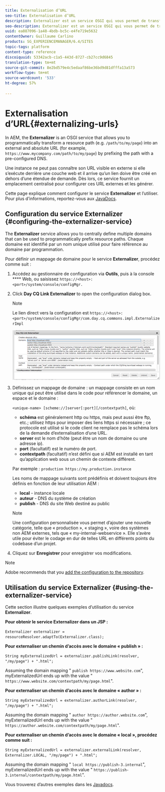```yaml
---
title: Externalisation d’URL
seo-title: Externalisation d’URL
description: Externalizer est un service OSGI qui vous permet de transformer, par programmation, un chemin d’accès aux ressources en une URL externe et absolue.
seo-description: Externalizer est un service OSGI qui vous permet de transformer, par programmation, un chemin d’accès aux ressources en une URL externe et absolue.
uuid: ea887096-1a48-4bdb-bc5c-e4fe719e5632
contentOwner: Guillaume Carlino
products: SG_EXPERIENCEMANAGER/6.4/SITES
topic-tags: platform
content-type: reference
discoiquuid: 53342acb-c1a5-443d-8727-cb27cc9d6845
translation-type: tm+mt
source-git-commit: 8e2bd579e4c5edaaf86be36bd9d81dfffa13a573
workflow-type: tm+mt
source-wordcount: '533'
ht-degree: 57%

---
```



# Externalisation d’URL{#externalizing-urls}

In AEM, the **Externalizer** is an OSGI service that allows you to programmatically transform a resource path (e.g. `/path/to/my/page`) into an external and absolute URL (for example, `https://www.mycompany.com/path/to/my/page`) by prefixing the path with a pre-configured DNS.

Une instance ne peut pas connaître son URL visible en externe si elle s’exécute derrière une couche web et il arrive qu’un lien doive être créé en dehors d’une étendue de demande. Dès lors, ce service fournit un emplacement centralisé pour configurer ces URL externes et les générer.

Cette page explique comment configurer le service **Externalizer** et l’utiliser. Pour plus d’informations, reportez-vous aux [JavaDocs](https://helpx.adobe.com/fr/experience-manager/6-4/sites/developing/using/reference-materials/javadoc/com/day/cq/commons/Externalizer.html).

## Configuration du service Externalizer {#configuring-the-externalizer-service}

The **Externalizer** service allows you to centrally define multiple domains that can be used to programmatically prefix resource paths. Chaque domaine est identifié par un nom unique utilisé pour faire référence au domaine par programmation.

Pour définir un mappage de domaine pour le service **Externalizer**, procédez comme suit :

1. Accédez au gestionnaire de configuration via **Outils**, puis à la console **** Web, ou saisissez `https://<host>:<port>/system/console/configMgr.`
1. Click **Day CQ Link Externalizer** to open the configuration dialog box.

   >[!NOTE]
   >
   >Le lien direct vers la configuration est `https://<host>:<port>/system/console/configMgr/com.day.cq.commons.impl.ExternalizerImpl`

   ![chlimage_1-44](assets/chlimage_1-44.png)

1. Définissez un mappage de domaine : un mappage consiste en un nom unique qui peut être utilisé dans le code pour référencer le domaine, un espace et le domaine :

   `<unique-name> [scheme://]server[:port][/contextpath]`, où:

   * **schéma** est généralement http ou https, mais peut aussi être ftp, etc.; utilisez https pour imposer des liens https si nécessaire ; ce protocole est utilisé si le code client ne remplace pas le schéma lors de la demande d’externalisation d’une URL.
   * **server** est le nom d’hôte (peut être un nom de domaine ou une adresse ip).
   * **port** (facultatif) est le numéro de port.
   * **contextpath** (facultatif) n’est défini que si AEM est installé en tant qu’application web sous un chemin de contexte différent.

   Par exemple : `production https://my.production.instance`

   Les noms de mappage suivants sont prédéfinis et doivent toujours être définis en fonction de leur utilisation AEM :

   * **local** - instance locale
   * **auteur** - DNS du système de création
   * **publish** - DNS du site Web destiné au public

   >[!NOTE]
   >
   >Une configuration personnalisée vous permet d’ajouter une nouvelle catégorie, telle que « production », « staging », voire des systèmes non AEM externes, tels que « my-internal-webservice ». Elle s’avère utile pour éviter le codage en dur de telles URL en différents points du codebase d’un projet.

1. Cliquez sur **Enregistrer** pour enregistrer vos modifications.

>[!NOTE]
>
>Adobe recommends that you [add the configuration to the repository](/help/sites-deploying/configuring-osgi.md#adding-a-new-configuration-to-the-repository).

## Utilisation du service Externalizer {#using-the-externalizer-service}

Cette section illustre quelques exemples d’utilisation du service **Externalizer**.

**Pour obtenir le service Externalizer dans un JSP :**

`Externalizer externalizer = resourceResolver.adaptTo(Externalizer.class);`

**Pour externaliser un chemin d’accès avec le domaine « publish » :**

`String myExternalizedUrl = externalizer.publishLink(resolver, "/my/page") + ".html";`

Assuming the domain mapping &quot; `publish https://www.website.com`&quot;, myExternalizedUrl ends up with the value &quot; `https://www.website.com/contextpath/my/page.html`&quot;.

**Pour externaliser un chemin d’accès avec le domaine « author » :**

`String myExternalizedUrl = externalizer.authorLink(resolver, "/my/page") + ".html";`

Assuming the domain mapping &quot; `author https://author.website.com`&quot;, myExternalizedUrl ends up with the value &quot; `https://author.website.com/contextpath/my/page.html`&quot;.

**Pour externaliser un chemin d’accès avec le domaine « local », procédez comme suit :**

`String myExternalizedUrl = externalizer.externalLink(resolver, Externalizer.LOCAL, "/my/page") + ".html";`

Assuming the domain mapping &quot; `local https://publish-3.internal`&quot;, myExternalizedUrl ends up with the value &quot; `https://publish-3.internal/contextpath/my/page.html`&quot;.

Vous trouverez d’autres exemples dans les [Javadocs](https://helpx.adobe.com/fr/experience-manager/6-4/sites/developing/using/reference-materials/javadoc/com/day/cq/commons/Externalizer.html).
